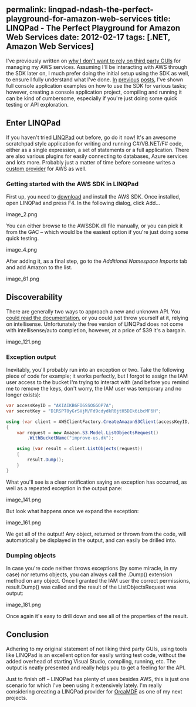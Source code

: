 permalink: linqpad-ndash-the-perfect-playground-for-amazon-web-services
title: LINQPad - The Perfect Playground for Amazon Web Services
date: 2012-02-17
tags: [.NET, Amazon Web Services]
---
I've previously written on [why I don't want to rely on third party GUIs](/how-to-set-up-and-serve-private-content-using-s3) for managing my AWS services. Assuming I'll be interacting with AWS through the SDK later on, I much prefer doing the initial setup using the SDK as well, to ensure I fully understand what I've done. [In](/how-to-set-up-and-serve-private-content-using-s3) [previous](/pushing-the-limits-of-amazon-s3-upload-performance) [posts](/optimizing-single-instance-amazon-s3-delete-performance), I've shown full console application examples on how to use the SDK for various tasks; however, creating a console application project, compiling and running it can be kind of cumbersome, especially if you're just doing some quick testing or API exploration.

<!-- more -->

## Enter LINQPad

If you haven't tried [LINQPad](http://www.linqpad.net/) out before, go do it now! It's an awesome scratchpad style application for writing and running C#/VB.NET/F# code, either as a single expression, a set of statements or a full application. There are also various plugins for easily connecting to databases, Azure services and lots more. Probably just a matter of time before someone writes a [custom provider](http://www.linqpad.net/extensibility.aspx) for AWS as well.

### Getting started with the AWS SDK in LINQPad

First up, you need to [download](http://aws.amazon.com/sdkfornet/) and install the AWS SDK. Once installed, open LINQPad and press F4. In the following dialog, click Add...

image_2.png

You can either browse to the AWSSDK.dll file manually, or you can pick it from the GAC – which would be the easiest option if you're just doing some quick testing.

image_4.png

After adding it, as a final step, go to the *Additional Namespace Imports* tab and add Amazon to the list.

image_61.png

## Discoverability

There are generally two ways to approach a new and unknown API. You [could read the documentation](http://aws.amazon.com/documentation/), or you could just throw yourself at it, relying on intellisense. Unfortunately the free version of LINQPad does not come with intellisense/auto completion, however, at a price of $39 it's a bargain.

image_121.png

### Exception output

Inevitably, you'll probably run into an exception or two. Take the following piece of code for example; it works perfectly, but I forgot to assign the IAM user access to the bucket I'm trying to interact with (and before you remind me to remove the keys, don't worry, the IAM user was temporary and no longer exists):

```csharp
var accessKeyID = "AKIAIKB6FI6SSOGGOP7A";
var secretKey = "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";

using (var client = AWSClientFactory.CreateAmazonS3Client(accessKeyID, secretKey))
{
	var request = new Amazon.S3.Model.ListObjectsRequest()
		.WithBucketName("improve-us.dk");

	using (var result = client.ListObjects(request))
	{
		result.Dump();
	}
}
```

What you'll see is a clear notification saying an exception has occurred, as well as a repeated exception in the output pane:

image_141.png

But look what happens once we expand the exception:

image_161.png

We get all of the output! Any object, returned or thrown from the code, will automatically be displayed in the output, and can easily be drilled into.

### Dumping objects

In case you're code neither throws exceptions (by some miracle, in my case) nor returns objects, you can always call the .Dump() extension method on any object. Once I granted the IAM user the correct permissions, result.Dump() was called and the result of the ListObjectsRequest was output:

image_181.png

Once again it's easy to drill down and see all of the properties of the result.

## Conclusion

Adhering to my original statement of not liking third party GUIs, using tools like LINQPad is an excellent option for easily writing test code, without the added overhead of starting Visual Studio, compiling, running, etc. The output is neatly presented and really helps you to get a feeling for the API.

Just to finish off – LINQPad has plenty of uses besides AWS, this is just one scenario for which I've been using it extensively lately. I'm really considering creating a LINQPad provider for [OrcaMDF](https://github.com/improvedk/OrcaMDF) as one of my next projects.

